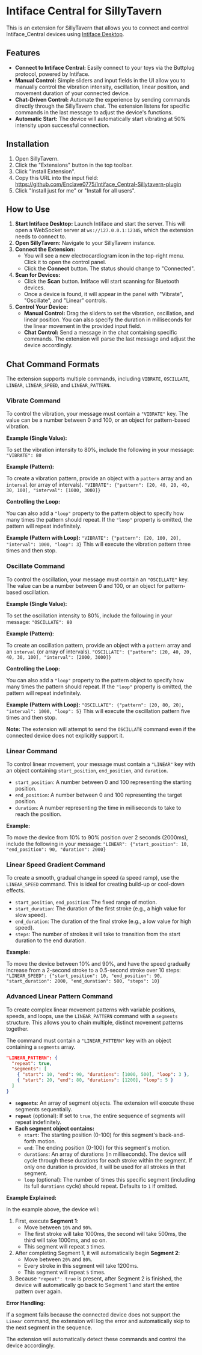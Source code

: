 # Intiface Central for SillyTavern

This is an extension for SillyTavern that allows you to connect and control Intiface_Central devices using [Intiface Desktop](https://intiface.com/).

## Features

*   **Connect to Intiface Central:** Easily connect to your toys via the Buttplug protocol, powered by Intiface.
*   **Manual Control:** Simple sliders and input fields in the UI allow you to manually control the vibration intensity, oscillation, linear position, and movement duration of your connected device.
*   **Chat-Driven Control:** Automate the experience by sending commands directly through the SillyTavern chat. The extension listens for specific commands in the last message to adjust the device's functions.
*   **Automatic Start:** The device will automatically start vibrating at 50% intensity upon successful connection.

## Installation

1.  Open SillyTavern.
2.  Click the "Extensions" button in the top toolbar.
3.  Click "Install Extension".
4.  Copy this URL into the input field: https://github.com/Enclave0775/Intiface_Central-Sillytavern-plugin
5.  Click "Install just for me" or "Install for all users".

## How to Use

1.  **Start Intiface Desktop:** Launch Intiface and start the server. This will open a WebSocket server at `ws://127.0.0.1:12345`, which the extension needs to connect to.
2.  **Open SillyTavern:** Navigate to your SillyTavern instance.
3.  **Connect the Extension:**
    *   You will see a new electrocardiogram icon in the top-right menu. Click it to open the control panel.
    *   Click the **Connect** button. The status should change to "Connected".
4.  **Scan for Devices:**
    *   Click the **Scan** button. Intiface will start scanning for Bluetooth devices.
    *   Once a device is found, it will appear in the panel with "Vibrate", "Oscillate", and "Linear" controls.
5.  **Control Your Device:**
    *   **Manual Control:** Drag the sliders to set the vibration, oscillation, and linear position. You can also specify the duration in milliseconds for the linear movement in the provided input field.
    *   **Chat Control:** Send a message in the chat containing specific commands. The extension will parse the last message and adjust the device accordingly.

## Chat Command Formats

The extension supports multiple commands, including `VIBRATE`, `OSCILLATE`, `LINEAR`, `LINEAR_SPEED`, and `LINEAR_PATTERN`.

### Vibrate Command

To control the vibration, your message must contain a `"VIBRATE"` key. The value can be a number between 0 and 100, or an object for pattern-based vibration.

**Example (Single Value):**

To set the vibration intensity to 80%, include the following in your message:
`"VIBRATE": 80`

**Example (Pattern):**

To create a vibration pattern, provide an object with a `pattern` array and an `interval` (or array of intervals).
`"VIBRATE": {"pattern": [20, 40, 20, 40, 30, 100], "interval": [1000, 3000]}`

**Controlling the Loop:**

You can also add a `"loop"` property to the pattern object to specify how many times the pattern should repeat. If the `"loop"` property is omitted, the pattern will repeat indefinitely.

**Example (Pattern with Loop):**
`"VIBRATE": {"pattern": [20, 100, 20], "interval": 1000, "loop": 3}`
This will execute the vibration pattern three times and then stop.

### Oscillate Command

To control the oscillation, your message must contain an `"OSCILLATE"` key. The value can be a number between 0 and 100, or an object for pattern-based oscillation.

**Example (Single Value):**

To set the oscillation intensity to 80%, include the following in your message:
`"OSCILLATE": 80`

**Example (Pattern):**

To create an oscillation pattern, provide an object with a `pattern` array and an `interval` (or array of intervals).
`"OSCILLATE": {"pattern": [20, 40, 20, 40, 30, 100], "interval": [2000, 3000]}`

**Controlling the Loop:**

You can also add a `"loop"` property to the pattern object to specify how many times the pattern should repeat. If the `"loop"` property is omitted, the pattern will repeat indefinitely.

**Example (Pattern with Loop):**
`"OSCILLATE": {"pattern": [20, 80, 20], "interval": 1000, "loop": 5}`
This will execute the oscillation pattern five times and then stop.

**Note:** The extension will attempt to send the `OSCILLATE` command even if the connected device does not explicitly support it.

### Linear Command

To control linear movement, your message must contain a `"LINEAR"` key with an object containing `start_position`, `end_position`, and `duration`.
*   `start_position`: A number between 0 and 100 representing the starting position.
*   `end_position`: A number between 0 and 100 representing the target position.
*   `duration`: A number representing the time in milliseconds to take to reach the position.

**Example:**

To move the device from 10% to 90% position over 2 seconds (2000ms), include the following in your message:
`"LINEAR": {"start_position": 10, "end_position": 90, "duration": 2000}`

### Linear Speed Gradient Command

To create a smooth, gradual change in speed (a speed ramp), use the `LINEAR_SPEED` command. This is ideal for creating build-up or cool-down effects.

*   `start_position`, `end_position`: The fixed range of motion.
*   `start_duration`: The duration of the first stroke (e.g., a high value for slow speed).
*   `end_duration`: The duration of the final stroke (e.g., a low value for high speed).
*   `steps`: The number of strokes it will take to transition from the start duration to the end duration.

**Example:**

To move the device between 10% and 90%, and have the speed gradually increase from a 2-second stroke to a 0.5-second stroke over 10 steps:
`"LINEAR_SPEED": {"start_position": 10, "end_position": 90, "start_duration": 2000, "end_duration": 500, "steps": 10}`

### Advanced Linear Pattern Command

To create complex linear movement patterns with variable positions, speeds, and loops, use the `LINEAR_PATTERN` command with a `segments` structure. This allows you to chain multiple, distinct movement patterns together.

The command must contain a `"LINEAR_PATTERN"` key with an object containing a `segments` array.

```json
"LINEAR_PATTERN": {
  "repeat": true,
  "segments": [
    { "start": 10, "end": 90, "durations": [1000, 500], "loop": 3 },
    { "start": 20, "end": 80, "durations": [1200], "loop": 5 }
  ]
}
```

*   **`segments`**: An array of segment objects. The extension will execute these segments sequentially.
*   **`repeat`** (optional): If set to `true`, the entire sequence of segments will repeat indefinitely.
*   **Each segment object contains:**
    *   `start`: The starting position (0-100) for this segment's back-and-forth motion.
    *   `end`: The ending position (0-100) for this segment's motion.
    *   `durations`: An array of durations (in milliseconds). The device will cycle through these durations for each stroke within the segment. If only one duration is provided, it will be used for all strokes in that segment.
    *   `loop` (optional): The number of times this specific segment (including its full `durations` cycle) should repeat. Defaults to `1` if omitted.

**Example Explained:**

In the example above, the device will:
1.  First, execute **Segment 1**:
    *   Move between `10%` and `90%`.
    *   The first stroke will take 1000ms, the second will take 500ms, the third will take 1000ms, and so on.
    *   This segment will repeat `3` times.
2.  After completing Segment 1, it will automatically begin **Segment 2**:
    *   Move between `20%` and `80%`.
    *   Every stroke in this segment will take 1200ms.
    *   This segment will repeat `5` times.
3.  Because `"repeat": true` is present, after Segment 2 is finished, the device will automatically go back to Segment 1 and start the entire pattern over again.

**Error Handling:**

If a segment fails because the connected device does not support the `Linear` command, the extension will log the error and automatically skip to the next segment in the sequence.

The extension will automatically detect these commands and control the device accordingly.
